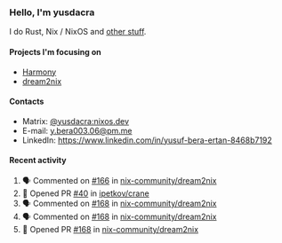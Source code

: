### Hello, I'm yusdacra

I do Rust, Nix / NixOS and [other stuff](https://yusdacra.gitlab.io/about).

#### Projects I'm focusing on

- [Harmony](https://harmonyapp.io)
- [dream2nix](https://github.com/nix-community/dream2nix)

#### Contacts

- Matrix: [@yusdacra:nixos.dev](https://matrix.to/#/@yusdacra:nixos.dev)
- E-mail: y.bera003.06@pm.me
- LinkedIn: https://www.linkedin.com/in/yusuf-bera-ertan-8468b7192

#### Recent activity

<!--START_SECTION:activity-->
1. 🗣 Commented on [#166](https://github.com/nix-community/dream2nix/issues/166) in [nix-community/dream2nix](https://github.com/nix-community/dream2nix)
2. 💪 Opened PR [#40](https://github.com/ipetkov/crane/pull/40) in [ipetkov/crane](https://github.com/ipetkov/crane)
3. 🗣 Commented on [#168](https://github.com/nix-community/dream2nix/issues/168) in [nix-community/dream2nix](https://github.com/nix-community/dream2nix)
4. 🗣 Commented on [#168](https://github.com/nix-community/dream2nix/issues/168) in [nix-community/dream2nix](https://github.com/nix-community/dream2nix)
5. 💪 Opened PR [#168](https://github.com/nix-community/dream2nix/pull/168) in [nix-community/dream2nix](https://github.com/nix-community/dream2nix)
<!--END_SECTION:activity-->
